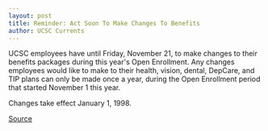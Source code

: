 ```yaml
---
layout: post
title: Reminder: Act Soon To Make Changes To Benefits
author: UCSC Currents
---
```


UCSC employees have until Friday, November 21, to make changes to their benefits packages during this year's Open Enrollment. Any changes employees would like to make to their health, vision, dental, DepCare, and TIP plans can only be made once a year, during the Open Enrollment period that started November 1 this year.

Changes take effect January 1, 1998. 

[Source](http://www1.ucsc.edu/oncampus/currents/97-11-17/enroll.htm "Permalink to Open Enrollment reminder: 11-17-97")
